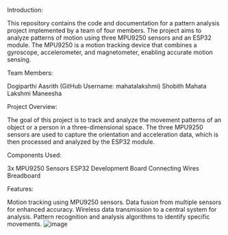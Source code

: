 Introduction:

This repository contains the code and documentation for a pattern analysis project implemented by a team of four members. The project aims to analyze patterns of motion using three MPU9250 sensors and an ESP32 module. The MPU9250 is a motion tracking device that combines a gyroscope, accelerometer, and magnetometer, enabling accurate motion sensing.

Team Members:

Dogiparthi Aasrith (GitHub Username: mahatalakshmi)
Shobith
Mahata Lakshmi
Maneesha

Project Overview:

The goal of this project is to track and analyze the movement patterns of an object or a person in a three-dimensional space. The three MPU9250 sensors are used to capture the orientation and acceleration data, which is then processed and analyzed by the ESP32 module.

Components Used:

3x MPU9250 Sensors
ESP32 Development Board
Connecting Wires
Breadboard

Features:

Motion tracking using MPU9250 sensors.
Data fusion from multiple sensors for enhanced accuracy.
Wireless data transmission to a central system for analysis.
Pattern recognition and analysis algorithms to identify specific movements.
![image](https://github.com/mahatalakshmi/IOT_Pattern_Analysis/assets/91476640/57e7a6fe-878c-47e7-8a8f-4c14319e7089)
